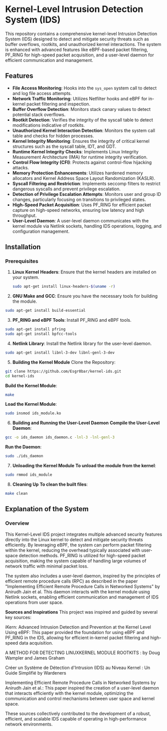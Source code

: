 # Kernel-Level Intrusion Detection System (IDS)

This repository contains a comprehensive kernel-level Intrusion Detection System (IDS) designed to detect and mitigate security threats such as buffer overflows, rootkits, and unauthorized kernel interactions. The system is enhanced with advanced features like eBPF-based packet filtering, PF_RING for high-speed packet acquisition, and a user-level daemon for efficient communication and management.

## Features

- **File Access Monitoring**: Hooks into the `sys_open` system call to detect and log file access attempts.
- **Network Traffic Monitoring**: Utilizes Netfilter hooks and eBPF for in-kernel packet filtering and inspection.
- **Buffer Overflow Detection**: Monitors stack canary values to detect potential stack overflows.
- **Rootkit Detection**: Verifies the integrity of the syscall table to detect modifications indicative of rootkits.
- **Unauthorized Kernel Interaction Detection**: Monitors the system call table and checks for hidden processes.
- **Kernel Integrity Monitoring**: Ensures the integrity of critical kernel structures such as the syscall table, IDT, and GDT.
- **Runtime Kernel Integrity Checks**: Implements Linux Integrity Measurement Architecture (IMA) for runtime integrity verification.
- **Control Flow Integrity (CFI)**: Protects against control-flow hijacking attacks.
- **Memory Protection Enhancements**: Utilizes hardened memory allocators and Kernel Address Space Layout Randomization (KASLR).
- **Syscall Filtering and Restriction**: Implements seccomp filters to restrict dangerous syscalls and prevent privilege escalation.
- **Detection of Privilege Escalation Attempts**: Monitors user and group ID changes, particularly focusing on transitions to privileged states.
- **High-Speed Packet Acquisition**: Uses PF_RING for efficient packet capture on high-speed networks, ensuring low latency and high throughput.
- **User-Level Daemon**: A user-level daemon communicates with the kernel module via Netlink sockets, handling IDS operations, logging, and configuration management.

## Installation

### Prerequisites

1. **Linux Kernel Headers**: Ensure that the kernel headers are installed on your system.
   ```sh
   sudo apt-get install linux-headers-$(uname -r)


2. **GNU Make and GCC**: Ensure you have the necessary tools for building the module.
```sh
sudo apt-get install build-essential
```

3. **PF_RING and eBPF Tools**: Install PF_RING and eBPF tools.

```sh
sudo apt-get install pfring
sudo apt-get install bpfcc-tools
```

4. **Netlink Library**: Install the Netlink library for the user-level daemon.

```sh
sudo apt-get install libnl-3-dev libnl-genl-3-dev
```

5. **Building the Kernel Module**
Clone the Repository:

```sh
git clone https://github.com/Esgr0bar/kernel-ids.git
cd kernel-ids
```

**Build the Kernel Module**:

```sh
make
```

**Load the Kernel Module**:

```sh
sudo insmod ids_module.ko
```

6. **Building and Running the User-Level Daemon**
**Compile the User-Level Daemon**:

```sh
gcc -o ids_daemon ids_daemon.c -lnl-3 -lnl-genl-3
```

**Run the Daemon**:

```sh
sudo ./ids_daemon
```

7. **Unloading the Kernel Module**
**To unload the module from the kernel**:

```sh
sudo rmmod ids_module
```

8. **Cleaning Up**
**To clean the built files**:

```sh
make clean
```

## Explanation of the System
   ### Overview
   
This Kernel-Level IDS project integrates multiple advanced security features directly into the Linux kernel to detect and mitigate security threats efficiently. By leveraging eBPF, the system can perform packet filtering within the kernel, reducing the overhead typically associated with user-space detection methods. PF_RING is utilized for high-speed packet acquisition, making the system capable of handling large volumes of network traffic with minimal packet loss.

The system also includes a user-level daemon, inspired by the principles of efficient remote procedure calls (RPC) as described in the paper "Implementing Efficient Remote Procedure Calls in Networked Systems" by Anirudh Jain et al. This daemon interacts with the kernel module using Netlink sockets, enabling efficient communication and management of IDS operations from user space.

**Sources and Inspirations**
This project was inspired and guided by several key sources:

iKern: Advanced Intrusion Detection and Prevention at the Kernel Level Using eBPF: This paper provided the foundation for using eBPF and PF_RING in the IDS, allowing for efficient in-kernel packet filtering and high-speed data acquisition.

A METHOD FOR DETECTING LINUXKERNEL MODULE ROOTKITS : by Doug Wampler and James Graham

Créer un Système de Détection d'Intrusion (IDS) au Niveau Kernel : Un Guide Simplifié by Wardeners

Implementing Efficient Remote Procedure Calls in Networked Systems by Anirudh Jain et al.: This paper inspired the creation of a user-level daemon that interacts efficiently with the kernel module, optimizing the communication and control mechanisms between user space and kernel space.

These sources collectively contributed to the development of a robust, efficient, and scalable IDS capable of operating in high-performance network environments.
